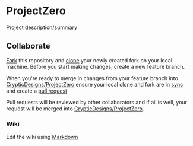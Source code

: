 # ProjectZero

Project description/summary

## Collaborate

[Fork](https://help.github.com/articles/fork-a-repo) this repository and [clone](https://help.github.com/articles/cloning-a-repository) your newly created fork on your local machine. Before you start making changes, create a new feature branch. 

When you're ready to merge in changes from your feature branch into [CrypticDesigns/ProjectZero](https://github.com/CrypticDesigns/ProjectZero) ensure your local clone and fork are in [sync](https://help.github.com/articles/syncing-a-fork) and create a [pull request](https://help.github.com/articles/using-pull-requests/)

Pull requests will be reviewed by other collaborators and if all is well, your request will be merged into [CrypticDesigns/ProjectZero](https://github.com/CrypticDesigns/ProjectZero).

### Wiki
Edit the wiki using [Markdown](https://help.github.com/articles/markdown-basics/)
